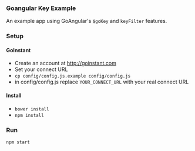### Goangular Key Example

An example app using GoAngular's `$goKey` and `keyFilter` features.

### Setup

#### GoInstant

- Create an account at http://goinstant.com
- Set your connect URL
 - `cp config/config.js.example config/config.js`
 - in config/config.js replace `YOUR_CONNECT_URL` with your real connect URL

#### Install

- `bower install`
- `npm install`

### Run

`npm start`
